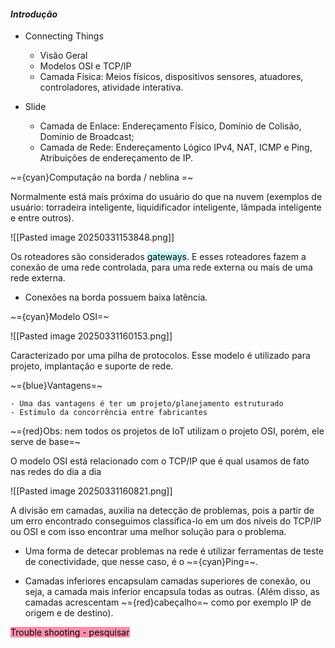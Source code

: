 
####                                                   *Introdução*

-  Connecting Things 
	-  Visão Geral
	-  Modelos OSI e TCP/IP
	-  Camada Física: Meios físicos, dispositivos sensores, atuadores, controladores, atividade interativa.

-  Slide 
	-  Camada de Enlace: Endereçamento Físico, Domínio de Colisão, Domínio de Broadcast;
	-  Camada de Rede: Endereçamento Lógico IPv4, NAT, ICMP e Ping, Atribuições de endereçamento de IP.

~={cyan}Computação na borda / neblina =~

Normalmente está mais próxima do usuário do que na nuvem (exemplos de usuário: torradeira inteligente, liquidificador inteligente, lâmpada inteligente e entre outros).

![[Pasted image 20250331153848.png]]

Os roteadores são considerados <mark style="background: #ABF7F7A6;">gateways</mark>. E esses roteadores fazem a conexão de uma rede controlada, para uma rede externa ou mais de uma rede externa.

-  Conexões na borda possuem baixa latência.

~={cyan}Modelo OSI=~

![[Pasted image 20250331160153.png]]

Caracterizado por uma pilha de protocolos. Esse modelo é utilizado para projeto, implantação e suporte de rede.

~={blue}Vantagens=~

	- Uma das vantagens é ter um projeto/planejamento estruturado
	- Estimulo da concorrência entre fabricantes

~={red}Obs: nem todos os projetos de IoT utilizam o projeto OSI, porém, ele serve de base=~

O modelo OSI está relacionado com o TCP/IP que é qual usamos de fato nas redes do dia a dia

![[Pasted image 20250331160821.png]]

A divisão em camadas, auxilia na detecção de problemas, pois a partir de um erro encontrado conseguimos classifica-lo em um dos níveis do TCP/IP ou OSI e com isso encontrar uma melhor solução para o problema.

-  Uma forma de detecar problemas na rede é utilizar ferramentas de teste de conectividade, que nesse caso, é o ~={cyan}Ping=~.

-  Camadas inferiores encapsulam camadas superiores de conexão, ou seja, a camada mais inferior encapsula todas as outras. (Além disso, as camadas acrescentam ~={red}cabeçalho=~ como por exemplo IP de origem e de destino).

<mark style="background: #FF5582A6;">Trouble shooting - pesquisar</mark>








































